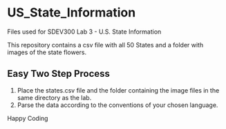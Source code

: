 # US_State_Information
Files used for SDEV300 Lab 3 - U.S. State Information

This repository contains a csv file with all 50 States and a folder with images of the state flowers.

## Easy Two Step Process
1. Place the states.csv file and the folder containing the image files in the same directory as the lab.
2. Parse the data according to the conventions of your chosen language.

Happy Coding
